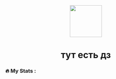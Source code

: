 <div id="header" align="center">
  <img src="https://media.giphy.com/media/v1.Y2lkPTc5MGI3NjExODVlYjg3M2U3MzI3MjY1MWZhNTRjNTQwNmQ0YzgwMDE3ZDM4YzRjOCZjdD1n/Zq6vmn4P1sLwQ/giphy.gif" width="100"/>

<h1>
тут есть дз
  
 
</h1>

</div>

### :fire: My Stats :
